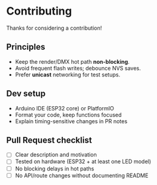 # Contributing

Thanks for considering a contribution!

## Principles
- Keep the render/DMX hot path **non-blocking**.
- Avoid frequent flash writes; debounce NVS saves.
- Prefer **unicast** networking for test setups.

## Dev setup
- Arduino IDE (ESP32 core) or PlatformIO
- Format your code, keep functions focused
- Explain timing-sensitive changes in PR notes

## Pull Request checklist
- [ ] Clear description and motivation
- [ ] Tested on hardware (ESP32 + at least one LED model)
- [ ] No blocking delays in hot paths
- [ ] No API/route changes without documenting README